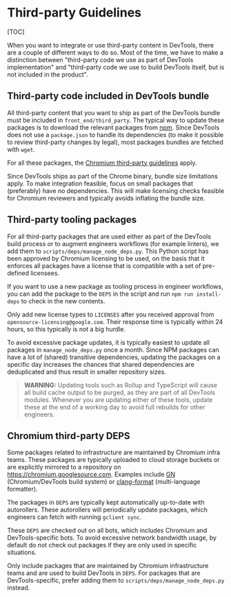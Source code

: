 # Third-party Guidelines

[TOC]

When you want to integrate or use third-party content in DevTools, there are a
couple of different ways to do so. Most of the time, we have to make a
distinction between "third-party code we use as part of DevTools implementation"
and "third-party code we use to build DevTools itself, but is not included in
the product".

## Third-party code included in DevTools bundle

All third-party content that you want to ship as part of the DevTools bundle
must be included in `front_end/third_party`. The typical way to update these
packages is to download the relevant packages from [npm]. Since DevTools does
not use a `package.json` to handle its dependencies (to make it possible to
review third-party changes by legal), most packages bundles are fetched with
`wget`.

For all these packages, the [Chromium third-party guidelines] apply.

Since DevTools ships as part of the Chrome binary, bundle size
limitations apply. To make integration feasible, focus on small packages that
(preferably) have no dependencies. This will make licensing checks feasible for
Chromium reviewers and typically avoids inflating the bundle size.

## Third-party tooling packages

For all third-party packages that are used either as part of the DevTools build
process or to augment engineers workflows (for example linters), we add them to
`scripts/deps/manage_node_deps.py`. This Python script has been approved by
Chromium licensing to be used, on the basis that it enforces all packages have a
license that is compatible with a set of pre-defined licensees.

If you want to use a new package as tooling process in engineer workflows, you
can add the package to the `DEPS` in the script and run `npm run install-deps`
to check in the new contents.

Only add new license types to `LICENSES` after you received approval
from `opensource-licensing@google.com`. Their response time is typically within
24 hours, so this typically is not a big hurdle.

To avoid excessive package updates, it is typically easiest to
update all packages in `manage_node_deps.py` once a month. Since NPM packages
can have a lot of (shared) transitive dependencies, updating the packages on a
specific day increases the chances that shared dependencies are deduplicated and
thus result in smaller repository sizes.

> **WARNING:** Updating tools such as Rollup and TypeScript will cause all build cache
> output to be purged, as they are part of all DevTools modules. Whenever you are
> updating either of these tools, update these at the end of a working day to
> avoid full rebuilds for other engineers.

## Chromium third-party DEPS

Some packages related to infrastructure are maintained by Chromium infra teams.
These packages are typically uploaded to cloud storage buckets or are explicitly
mirrored to a repository on https://chromium.googlesource.com. Examples include
[GN][] (Chromium/DevTools build system) or [clang-format][] (multi-language
formatter).

The packages in `DEPS` are typically kept automatically up-to-date with
autorollers. These autorollers will periodically update packages, which
engineers can fetch with running `gclient sync`.

These `DEPS` are checked out on all bots, which includes Chromium and
DevTools-specific bots. To avoid excessive network bandwidth usage, by default
do not check out packages if they are only used in specific situations.

Only include packages that are maintained by Chromium
infrastructure teams and are used to build DevTools in `DEPS`. For packages that
are DevTools-specific, prefer adding them to `scripts/deps/manage_node_deps.py`
instead.

[npm]: https://www.npmjs.com/
[Chromium third-party guidelines]: https://chromium.googlesource.com/chromium/src/+/HEAD/docs/adding_to_third_party.md
[GN]: https://gn.googlesource.com/gn/+/master/docs/reference.md
[clang-format]: https://clang.llvm.org/docs/ClangFormat.html
